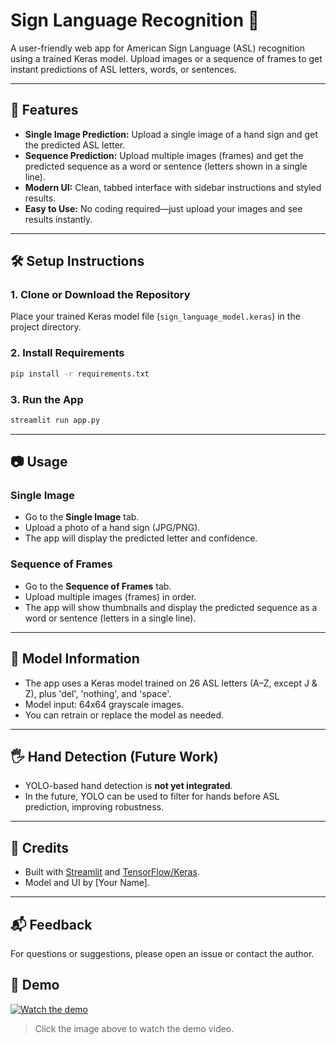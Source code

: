 # Sign Language Recognition 🤟

A user-friendly web app for American Sign Language (ASL) recognition using a trained Keras model. Upload images or a sequence of frames to get instant predictions of ASL letters, words, or sentences.

---

## 🚀 Features
- **Single Image Prediction:** Upload a single image of a hand sign and get the predicted ASL letter.
- **Sequence Prediction:** Upload multiple images (frames) and get the predicted sequence as a word or sentence (letters shown in a single line).
- **Modern UI:** Clean, tabbed interface with sidebar instructions and styled results.
- **Easy to Use:** No coding required—just upload your images and see results instantly.

---

## 🛠️ Setup Instructions

### 1. **Clone or Download the Repository**
Place your trained Keras model file (`sign_language_model.keras`) in the project directory.

### 2. **Install Requirements**
```bash
pip install -r requirements.txt
```

### 3. **Run the App**
```bash
streamlit run app.py
```

---

## 📷 Usage

### **Single Image**
- Go to the **Single Image** tab.
- Upload a photo of a hand sign (JPG/PNG).
- The app will display the predicted letter and confidence.

### **Sequence of Frames**
- Go to the **Sequence of Frames** tab.
- Upload multiple images (frames) in order.
- The app will show thumbnails and display the predicted sequence as a word or sentence (letters in a single line).

---

## 🧠 Model Information
- The app uses a Keras model trained on 26 ASL letters (A–Z, except J & Z), plus 'del', 'nothing', and 'space'.
- Model input: 64x64 grayscale images.
- You can retrain or replace the model as needed.

---

## 🖐️ Hand Detection (Future Work)
- YOLO-based hand detection is **not yet integrated**.
- In the future, YOLO can be used to filter for hands before ASL prediction, improving robustness.

---

## 🙏 Credits
- Built with [Streamlit](https://streamlit.io/) and [TensorFlow/Keras](https://www.tensorflow.org/).
- Model and UI by [Your Name].

---

## 📬 Feedback
For questions or suggestions, please open an issue or contact the author.

## 🎥 Demo

[![Watch the demo](demo-thumbnail.png)](demo.mp4)

> Click the image above to watch the demo video. 